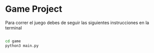 # Game Project

Para correr el juego debes de seguir las siguientes instrucciones en la terminal

```sh

cd game
python3 main.py

```